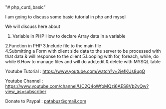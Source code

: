"# php_curd_basic"


I am going to discuss some basic tutorial in php and mysql

We will discuss here about

1. Variable in PHP
How to declare
Array data in a variable 

2.Function in PHP
3.Include file to the main file     
4.Submitting a Form with client side
data to the server to be processed with that data 
& will response to the client
5.Looping with for, foreach, while, do while
6.How to manage files and will do add,edit & delete with MYSQL table


Youtube Tutorial : https://www.youtube.com/watch?v=2jefKUs8ugQ


Youtube Channel : https://www.youtube.com/channel/UC2Q4oWfoMQzi6AES8Vb2vQw?view_as=subscriber



Donate to Paypal : patabuz@gmail.com
